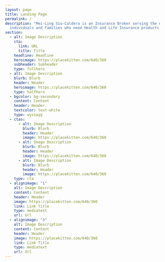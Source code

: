 ```yaml
---
layout: page
title: Landing Page
permalink: /
description: "Mei-Ling Siu-Caldera is an Insurance Broker serving the needs of
  individuals and families who need Health and Life Insurance products. "
section:
  - alt: Image Description
    cta:
      link: URL
      title: Title
    headline: Headline
    heroimage: https://placekitten.com/640/360
    subheader: Subheader
    type: fullhero
  - alt: Image Description
    blurb: Blurb
    header: Header
    heroimage: https://placekitten.com/640/360
    type: halfhero
  - bgcolor: bg-secondary
    content: Content
    header: Header
    textcolor: text-white
    type: wysiwyg
  - ctas:
      - alt: Image Description
        blurb: Blurb
        header: Header
        image: https://placekitten.com/640/360
      - alt: Image Description
        blurb: Blurb
        header: Header
        image: https://placekitten.com/640/360
      - alt: Image Description
        blurb: Blurb
        header: Header
        image: https://placekitten.com/640/360
    type: cta
  - alignimage: "1"
    alt: Image Description
    content: Content
    header: Header
    image: https://placekitten.com/640/360
    link: Link Title
    type: mediatext
    url: Url
  - alignimage: "3"
    alt: Image Description
    content: Content
    header: Header
    image: https://placekitten.com/640/360
    link: Link Title
    type: mediatext
    url: Url
---
```

